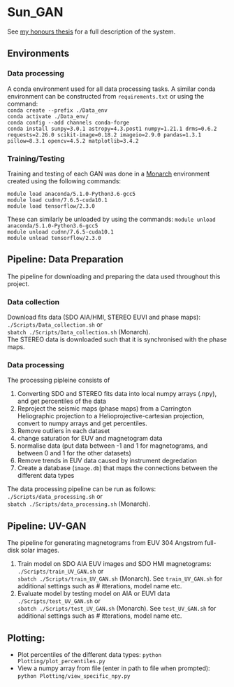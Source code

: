 # Sun_GAN
See 
[my honours thesis](https://github.com/chemron/honours_thesis/blob/master/thesis.pdf)
for a full description of the system. 

## Environments
### Data processing
A conda environment used for all data processing tasks. A similar conda
environment can be constructed from `requirements.txt` or using the command:  
`conda create --prefix ./Data_env`  
`conda activate ./Data_env/`  
`conda config --add channels conda-forge`  
`conda install sunpy=3.0.1 astropy=4.3.post1 numpy=1.21.1 drms=0.6.2
requests=2.26.0 scikit-image=0.18.2 imageio=2.9.0 pandas=1.3.1 pillow=8.3.1
opencv=4.5.2 matplotlib=3.4.2`  


### Training/Testing
Training and testing of each GAN was done in a
[Monarch](https://docs.monarch.erc.monash.edu/) environment created using the
following commands:  

`module load anaconda/5.1.0-Python3.6-gcc5`  
`module load cudnn/7.6.5-cuda10.1`  
`module load tensorflow/2.3.0`  

These can similarly be unloaded by using the commands:
`module unload anaconda/5.1.0-Python3.6-gcc5`  
`module unload cudnn/7.6.5-cuda10.1`  
`module unload tensorflow/2.3.0`  

## Pipeline: Data Preparation
The pipeline for downloading and preparing the data used throughout this project.
### Data collection
Download fits data (SDO AIA/HMI, STEREO EUVI and phase maps):  
  `./Scripts/Data_collection.sh` or  
  `sbatch ./Scripts/Data_collection.sh` (Monarch).  
The STEREO data is downloaded such that it is synchronised with the phase maps.

### Data processing
The processing pipleine consists of
1. Converting SDO and STEREO fits data into local numpy arrays (.npy), and get
   percentiles of the data
2. Reproject the seismic maps (phase maps) from a Carrington Heliographic
   projection to a Helioprojective-cartesian projection, convert to numpy arrays
   and get percentiles.
3. Remove outliers in each dataset
4. change saturation for EUV and magnetogram data
5. normalise data (put data between -1 and 1 for magnetograms, and between 0 and
   1 for the other datasets)
6. Remove trends in EUV data caused by instrument degredation
7. Create a database (`image.db`) that maps the connections between the different
   data types  

The data processing pipeline can be run as follows:
`./Scripts/data_processing.sh` or   
`sbatch ./Scripts/data_processing.sh` (Monarch).  

## Pipeline: UV-GAN
The pipeline for generating magnetograms from EUV 304 Angstrom full-disk solar
images.
1. Train model on SDO AIA EUV images and SDO HMI magnetograms:  
   `./Scripts/train_UV_GAN.sh` or   
   `sbatch ./Scripts/train_UV_GAN.sh` (Monarch). See `train_UV_GAN.sh` for
   additional settings such as # itterations, model name etc.
2. Evaluate model by testing model on AIA or EUVI data
   `./Scripts/test_UV_GAN.sh` or   
   `sbatch ./Scripts/test_UV_GAN.sh` (Monarch). See `test_UV_GAN.sh` for
   additional settings such as # itterations, model name etc.

## Plotting:
- Plot percentiles of the different data types: 
   `python Plotting/plot_percentiles.py`  
- View a numpy array from file (enter in path to file when prompted): 
   `python Plotting/view_specific_npy.py`  
